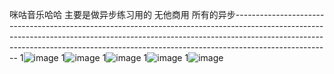咪咕音乐哈哈 主要是做异步练习用的 无他商用 所有的异步------------------------------------------------------------------------------------------------------------------------------------------------------------------------------------------------------------------------------------------------------------------
1![image](https://github.com/xiaoyikeji/vueMusic/blob/master/src/imge/QQ%E5%9B%BE%E7%89%8720181128221808.png)
1![image](https://github.com/xiaoyikeji/vueMusic/blob/master/src/imge/QQ%E5%9B%BE%E7%89%8720181128221826.png)
1![image](https://github.com/xiaoyikeji/vueMusic/blob/master/src/imge/QQ%E5%9B%BE%E7%89%8720181204222949.png)
1![image](https://github.com/xiaoyikeji/vueMusic/blob/master/src/imge/QQ%E5%9B%BE%E7%89%8720181204222910.png)
1![image](https://github.com/xiaoyikeji/miguVue/blob/master/src/imge/QQ%E5%9B%BE%E7%89%8720181128221739.png)

